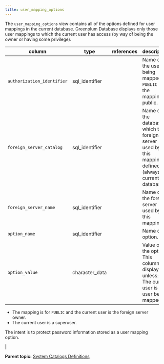 ```yaml
---
title: user_mapping_options 
---
```


The `user_mapping_options` view contains all of the options defined for user mappings in the current database. Greenplum Database displays only those user mappings to which the current user has access \(by way of being the owner or having some privilege\).

|column|type|references|description|
|------|----|----------|-----------|
|`authorization_identifier`|sql\_identifier| |Name of the user being mapped, or `PUBLIC` if the mapping is public.|
|`foreign_server_catalog`|sql\_identifier| |Name of the database in which the foreign server used by this mapping is defined \(always the current database\).|
|`foreign_server_name`|sql\_identifier| |Name of the foreign server used by this mapping.|
|`option_name`|sql\_identifier| |Name of an option.|
|`option_value`|character\_data| |Value of the option. This column will display null unless:-   The current user is the user being mapped.
-   The mapping is for `PUBLIC` and the current user is the foreign server owner.
-   The current user is a superuser.

 The intent is to protect password information stored as a user mapping option.

|

**Parent topic:** [System Catalogs Definitions](../system_catalogs/catalog_ref-html.html)

